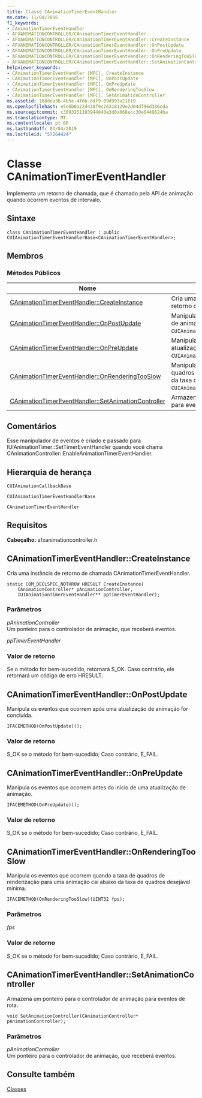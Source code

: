 ```yaml
---
title: Classe CAnimationTimerEventHandler
ms.date: 11/04/2016
f1_keywords:
- CAnimationTimerEventHandler
- AFXANIMATIONCONTROLLER/CAnimationTimerEventHandler
- AFXANIMATIONCONTROLLER/CAnimationTimerEventHandler::CreateInstance
- AFXANIMATIONCONTROLLER/CAnimationTimerEventHandler::OnPostUpdate
- AFXANIMATIONCONTROLLER/CAnimationTimerEventHandler::OnPreUpdate
- AFXANIMATIONCONTROLLER/CAnimationTimerEventHandler::OnRenderingTooSlow
- AFXANIMATIONCONTROLLER/CAnimationTimerEventHandler::SetAnimationController
helpviewer_keywords:
- CAnimationTimerEventHandler [MFC], CreateInstance
- CAnimationTimerEventHandler [MFC], OnPostUpdate
- CAnimationTimerEventHandler [MFC], OnPreUpdate
- CAnimationTimerEventHandler [MFC], OnRenderingTooSlow
- CAnimationTimerEventHandler [MFC], SetAnimationController
ms.assetid: 188dea3b-4b5e-4f6b-8df9-09d993a21619
ms.openlocfilehash: e5e6b0a22d438f9c26318129e2d04df96d386cda
ms.sourcegitcommit: c3093251193944840e3d0a068ecc30e6449624ba
ms.translationtype: MT
ms.contentlocale: pt-BR
ms.lasthandoff: 03/04/2019
ms.locfileid: "57264424"
---
```

# <a name="canimationtimereventhandler-class"></a>Classe CAnimationTimerEventHandler

Implementa um retorno de chamada, que é chamado pela API de animação quando ocorrem eventos de intervalo.

## <a name="syntax"></a>Sintaxe

```
class CAnimationTimerEventHandler : public CUIAnimationTimerEventHandlerBase<CAnimationTimerEventHandler>;
```

## <a name="members"></a>Membros

### <a name="public-methods"></a>Métodos Públicos

|Nome|Descrição|
|----------|-----------------|
|[CAnimationTimerEventHandler::CreateInstance](#createinstance)|Cria uma instância de `CAnimationTimerEventHandler` retorno de chamada.|
|[CAnimationTimerEventHandler::OnPostUpdate](#onpostupdate)|Manipula os eventos que ocorrem após uma atualização de animação for concluída. (Substitui `CUIAnimationTimerEventHandlerBase::OnPostUpdate`.)|
|[CAnimationTimerEventHandler::OnPreUpdate](#onpreupdate)|Manipula os eventos que ocorrem antes do início de uma atualização de animação. (Substitui `CUIAnimationTimerEventHandlerBase::OnPreUpdate`.)|
|[CAnimationTimerEventHandler::OnRenderingTooSlow](#onrenderingtooslow)|Manipula os eventos que ocorrem quando a taxa de quadros de renderização para uma animação cai abaixo da taxa de quadros desejável mínima. (Substitui `CUIAnimationTimerEventHandlerBase::OnRenderingTooSlow`.)|
|[CAnimationTimerEventHandler::SetAnimationController](#setanimationcontroller)|Armazena um ponteiro para o controlador de animação para eventos de rota.|

## <a name="remarks"></a>Comentários

Esse manipulador de eventos é criado e passado para IUIAnimationTimer::SetTimerEventHandler quando você chama CAnimationController::EnableAnimationTimerEventHandler.

## <a name="inheritance-hierarchy"></a>Hierarquia de herança

`CUIAnimationCallbackBase`

`CUIAnimationTimerEventHandlerBase`

`CAnimationTimerEventHandler`

## <a name="requirements"></a>Requisitos

**Cabeçalho:** afxanimationcontroller.h

##  <a name="createinstance"></a>  CAnimationTimerEventHandler::CreateInstance

Cria uma instância de retorno de chamada CAnimationTimerEventHandler.

```
static COM_DECLSPEC_NOTHROW HRESULT CreateInstance(
    CAnimationController* pAnimationController,
    IUIAnimationTimerEventHandler** ppTimerEventHandler);
```

### <a name="parameters"></a>Parâmetros

*pAnimationController*<br/>
Um ponteiro para o controlador de animação, que receberá eventos.

*ppTimerEventHandler*

### <a name="return-value"></a>Valor de retorno

Se o método for bem-sucedido, retornará S_OK. Caso contrário, ele retornará um código de erro HRESULT.

##  <a name="onpostupdate"></a>  CAnimationTimerEventHandler::OnPostUpdate

Manipula os eventos que ocorrem após uma atualização de animação for concluída.

```
IFACEMETHOD(OnPostUpdate)();
```

### <a name="return-value"></a>Valor de retorno

S_OK se o método for bem-sucedido; Caso contrário, E_FAIL.

##  <a name="onpreupdate"></a>  CAnimationTimerEventHandler::OnPreUpdate

Manipula os eventos que ocorrem antes do início de uma atualização de animação.

```
IFACEMETHOD(OnPreUpdate)();
```

### <a name="return-value"></a>Valor de retorno

S_OK se o método for bem-sucedido; Caso contrário, E_FAIL.

##  <a name="onrenderingtooslow"></a>  CAnimationTimerEventHandler::OnRenderingTooSlow

Manipula os eventos que ocorrem quando a taxa de quadros de renderização para uma animação cai abaixo da taxa de quadros desejável mínima.

```
IFACEMETHOD(OnRenderingTooSlow)(UINT32 fps);
```

### <a name="parameters"></a>Parâmetros

*fps*

### <a name="return-value"></a>Valor de retorno

S_OK se o método for bem-sucedido; Caso contrário, E_FAIL.

##  <a name="setanimationcontroller"></a>  CAnimationTimerEventHandler::SetAnimationController

Armazena um ponteiro para o controlador de animação para eventos de rota.

```
void SetAnimationController(CAnimationController* pAnimationController);
```

### <a name="parameters"></a>Parâmetros

*pAnimationController*<br/>
Um ponteiro para o controlador de animação, que receberá eventos.

## <a name="see-also"></a>Consulte também

[Classes](../../mfc/reference/mfc-classes.md)
